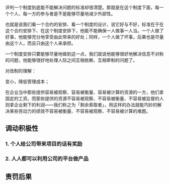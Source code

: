 评判一个制度到底能不能解决问题的标准却很清楚。那就是在这个制度下面，每一个个人、每一方的参与者是不是能够尽量地减少外部性。

也就是说我们看一个合约的安排、看一个制度的设计，说它好与不好，标准在于在这个合约安排下、在这个制度安排下，他能不能确保一人做事一人当。一个人做了好事，他能够充分地享受由此带来的好处；同样，一个人做了坏事，后果也是尽量由这个人，而且只由这个人来承担。

一个制度安排只要能够尽量地做到这一点，我们就说他能够很好地解决信息不对称的问题，他能够很好地处理人际之间互相依赖、互相牵制的问题了。

对改制的理解：

变小，降低管理成本；

在企业当中那些提供容易被观察、容易被衡量、容易被计算的资源的一方，他们拿固定的工资。而那些提供的资源不容易被观察、不容易被衡量、不容易被监督的人则拿企业剩下的利润——我们称之为「剩余索取者」，用这样的办法就能巧妙的解决某些劳动力的绩效不容易被衡量、不容易被观察、不容易被计算的难题。 

## 调动积极性

### 1. 个人给公司带来项目的话有奖励


### 2. 人人都可以利用公司的平台做产品


## 责罚后果